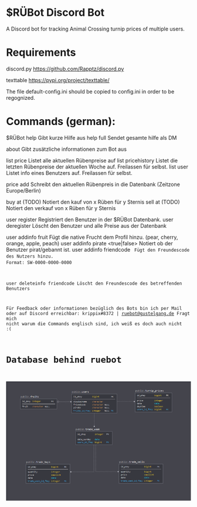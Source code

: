 # $RÜBot Discord Bot

A Discord bot for tracking Animal Crossing turnip prices of multiple users.


# Requirements
discord.py
https://github.com/Rapptz/discord.py

texttable 
https://pypi.org/project/texttable/


The file default-config.ini should be copied to config.ini in order to be regognized.


# Commands (german):

$RÜBot
help                                Gibt kurze Hilfe aus
help full                           Sendet gesamte hilfe als DM
  
about                               Gibt zusätzliche informationen zum Bot aus

list price                          Listet alle aktuellen Rübenpreise auf
list pricehistory <username>        Listet die letzten Rübenpreise der aktuellen Woche auf. Freilassen für selbst.
list user <username>                Listet info eines Benutzers auf. Freilassen für selbst.
                      
price add <price>                   Schreibt den aktuellen Rübenpreis in die Datenbank (Zeitzone Europe/Berlin)
    
buy <quantity> at <price> (TODO)    Notiert den kauf von x Rüben für y Sternis
sell <quantity> at <price> (TODO)   Notiert den verkauf von x Rüben für y Sternis

user register                       Registriert den Benutzer in der $RÜBot Datenbank.
user deregister                     Löscht den Benutzer und alle Preise aus der Datenbank
    
user addinfo fruit <fruit>          Fügt die native Frucht dem Profil hinzu. (pear, cherry, orange, apple, peach)
user addinfo pirate <true|false>    Notiert ob der Benutzer pirat/gebannt ist.
user addinfo friendcode <code>      Fügt den Freundescode des Nutzers hinzu. Format: SW-0000-0000-0000
    
user deleteinfo friendcode          Löscht den Freundescode des betreffenden Benutzers


Für Feedback oder informationen bezüglich des Bots bin ich per Mail oder auf Discord erreichbar: krippix#8372 | ruebot@gustelgang.de
Fragt mich nicht warum die Commands englisch sind, ich weiß es doch auch nicht :(

# Database behind ruebot
![Image of Database](https://raw.githubusercontent.com/krippix/ruebot.py/master/database.PNG)



